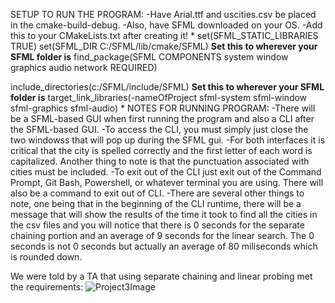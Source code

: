SETUP TO RUN THE PROGRAM:
  -Have Arial.ttf and uscities.csv be placed in the cmake-build-debug.
  -Also, have SFML downloaded on your OS.
  -Add this to your CMakeLists.txt after creating it!
  *
  set(SFML_STATIC_LIBRARIES TRUE)
  set(SFML_DIR C:/SFML/lib/cmake/SFML) 
  **Set this to wherever your SFML folder is**
  find_package(SFML COMPONENTS system window graphics audio network REQUIRED)
  
  include_directories(c:/SFML/include/SFML)
  **Set this to wherever your SFML folder is**
  target_link_libraries(-nameOfProject sfml-system sfml-window sfml-graphics sfml-audio)
  *
NOTES FOR RUNNING PROGRAM:
  -There will be a SFML-based GUI when first running the program and also a CLI after the SFML-based GUI. 
  -To access the CLI, you must simply just close the two windowss that will pop up during the SFML gui.
  -For both interfaces it is critical that the city is spelled correctly and the first letter of each word is capitalized. Another thing to note is that the punctuation associated with cities must be included.
  -To exit out of the CLI just exit out of the Command Prompt, Git Bash, Powershell, or whatever terminal you are using. There will also be a command to exit out of CLI.
  -There are several other things to note, one being that in the beginning of the CLI runtime, there will be a message that will show the results of the time it took to find all the cities in the csv files
   and you will notice that there is 0 seconds for the separate chaining portion and an average of 9 seconds for the linear search. The 0 seconds is not 0 seconds but actually an average of 80 miliseconds which is       rounded down.

We were told by a TA that using separate chaining and linear probing met the requirements:
![Project3Image](https://github.com/TreeOfJuly/CitySearcher/assets/166689388/01a64fff-3b1f-4695-a70c-56d91ba0096b)
